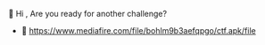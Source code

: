 👋 Hi , Are you ready for another challenge?
- 👀 https://www.mediafire.com/file/bohlm9b3aefqpgo/ctf.apk/file
